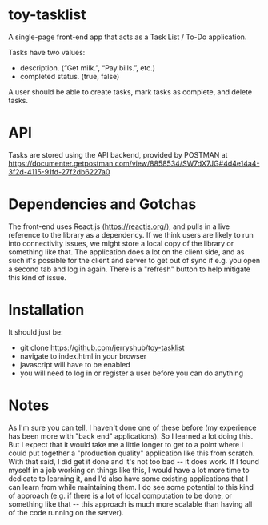 # toy-tasklist

A single-page front-end app that acts as a Task List / To-Do application. 

Tasks have two values:
 - description. (“Get milk.”, “Pay bills.”, etc.)
 - completed status. (true, false)

A user should be able to create tasks, mark tasks as complete, and delete tasks.

# API
Tasks are stored using the API backend, provided by POSTMAN at https://documenter.getpostman.com/view/8858534/SW7dX7JG#4d4e14a4-3f2d-4115-91fd-27f2db6227a0

# Dependencies and Gotchas
The front-end uses React.js (https://reactjs.org/), and pulls in a live reference to the library as a dependency. If we think users are likely to run into connectivity issues, we might store a local copy of the library or something like that.
The application does a lot on the client side, and as such it's possible for the client and server to get out of sync if e.g. you open a second tab and log in again. There is a "refresh" button to help mitigate this kind of issue.

# Installation
It should just be:
 - git clone https://github.com/jerryshub/toy-tasklist
 - navigate to index.html in your browser
 - javascript will have to be enabled 
 - you will need to log in or register a user before you can do anything

# Notes
As I'm sure you can tell, I haven't done one of these before (my experience has been more with "back end" applications). So I learned a lot doing this. But I expect that it would take me a little longer to get to a point where I could put together a "production quality" application like this from scratch. With that said, I did get it done and it's not too bad -- it does work. If I found myself in a job working on things like this, I would have a lot more time to dedicate to learning it, and I'd also have some existing applications that I can learn from while maintaining them. I do see some potential to this kind of approach (e.g. if there is a lot of local computation to be done, or something like that -- this approach is much more scalable than having all of the code running on the server).




